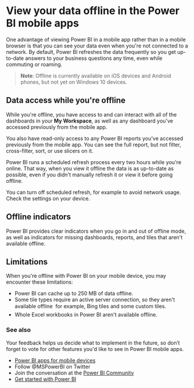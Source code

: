 <properties 
   pageTitle="View your data offline in the Power BI mobile apps"
   description="Read about an advantage of viewing Power BI in a mobile app rather than in a mobile browser: you can see your data even when you're not connected to a network."
   services="powerbi" 
   documentationCenter="" 
   authors="maggiesMSFT" 
   manager="mblythe" 
   backup=""
   editor=""
   tags=""
   qualityFocus="no"
   qualityDate=""/>
 
<tags
   ms.service="powerbi"
   ms.devlang="NA"
   ms.topic="article"
   ms.tgt_pltfrm="NA"
   ms.workload="powerbi"
   ms.date="07/06/2016"
   ms.author="maggies"/>

# View your data offline in the Power BI mobile apps

One advantage of viewing Power BI in a mobile app rather than in a mobile browser is that you can see your data even when you're not connected to a network. By default, Power BI refreshes the data frequently so you get up-to-date answers to your business questions any time, even while commuting or roaming.

> **Note**: Offline is currently available on iOS devices and Android phones, but not yet on Windows 10 devices.

## Data access while you're offline

While you're offline, you have access to and can interact with all of the dashboards in your **My Workspace**, as well as any dashboard you've accessed previously from the mobile app.

You also have read-only access to any Power BI reports you've accessed previously from the mobile app. You can see the full report, but not filter, cross-filter, sort, or use slicers on it.

Power BI runs a scheduled refresh process every two hours while you're online. That way, when you view it offline the data is as up-to-date as possible, even if you didn't manually refresh it or view it before going offline. 

You can turn off scheduled refresh, for example to avoid network usage. Check the settings on your device.

## Offline indicators

Power BI provides clear indicators when you go in and out of offline mode, as well as indicators for missing dashboards, reports, and tiles that aren't available offline.

## Limitations
When you're offline with Power BI on your mobile device, you may encounter these limitations:

-   Power BI can cache up to 250 MB of data offline.
-   Some tile types require an active server connection, so they aren't available offline &#151; for example, Bing tiles and some custom tiles.
-   Whole Excel workbooks in Power BI aren't available offline.

### See also

Your feedback helps us decide what to implement in the future, so don’t forget to vote for other features you'd like to see in Power BI mobile apps. 

-   [Power BI apps for mobile devices](powerbi-power-bi-apps-for-mobile-devices.md)
-   Follow @MSPowerBI on Twitter
-   Join the conversation at the [Power BI Community](http://community.powerbi.com/)
-   [Get started with Power BI](powerbi-service-get-started.md)


